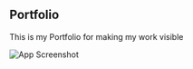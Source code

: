 
## Portfolio
This is my Portfolio for making my work visible

![App Screenshot](https://i.gyazo.com/ab3f2db7553ae4d9c3b20bf94f7c1785.png)

